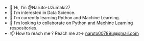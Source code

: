 - 👋 Hi, I’m @Naruto-Uzumaki27
- 👀 I’m interested in Data Science.
- 🌱 I’m currently learning Python and Machine Learning.
- 💞️ I’m looking to collaborate on Python and Machine Learning respositories.
- 📫 How to reach me ?  Reach me at-> naruto00789u@gmail.com

<!---
Naruto-Uzumaki27/Naruto-Uzumaki27 is a ✨ special ✨ repository because its `README.md` (this file) appears on your GitHub profile.
You can click the Preview link to take a look at your changes.
--->
